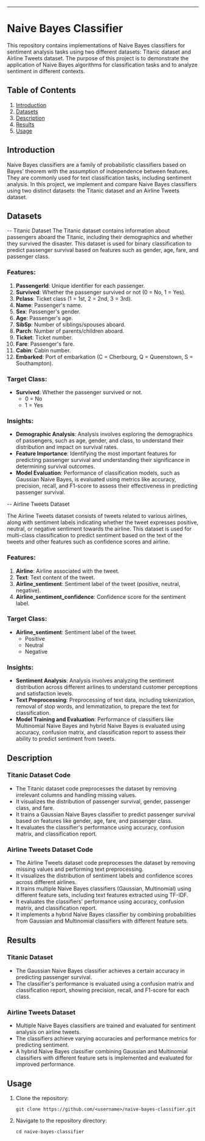 ---

# Naive Bayes Classifier

This repository contains implementations of Naive Bayes classifiers for sentiment analysis tasks using two different datasets: Titanic dataset and Airline Tweets dataset. The purpose of this project is to demonstrate the application of Naive Bayes algorithms for classification tasks and to analyze sentiment in different contexts.

## Table of Contents
1. [Introduction](#introduction)
2. [Datasets](#datasets)
3. [Description](#description)
4. [Results](#results)
5. [Usage](#usage)

## Introduction

Naive Bayes classifiers are a family of probabilistic classifiers based on Bayes' theorem with the assumption of independence between features. They are commonly used for text classification tasks, including sentiment analysis. In this project, we implement and compare Naive Bayes classifiers using two distinct datasets: the Titanic dataset and an Airline Tweets dataset.

## Datasets

-- Titanic Dataset
The Titanic dataset contains information about passengers aboard the Titanic, including their demographics and whether they survived the disaster. This dataset is used for binary classification to predict passenger survival based on features such as gender, age, fare, and passenger class.

### Features:
1. **PassengerId**: Unique identifier for each passenger.
2. **Survived**: Whether the passenger survived or not (0 = No, 1 = Yes).
3. **Pclass**: Ticket class (1 = 1st, 2 = 2nd, 3 = 3rd).
4. **Name**: Passenger's name.
5. **Sex**: Passenger's gender.
6. **Age**: Passenger's age.
7. **SibSp**: Number of siblings/spouses aboard.
8. **Parch**: Number of parents/children aboard.
9. **Ticket**: Ticket number.
10. **Fare**: Passenger's fare.
11. **Cabin**: Cabin number.
12. **Embarked**: Port of embarkation (C = Cherbourg, Q = Queenstown, S = Southampton).

### Target Class:
- **Survived**: Whether the passenger survived or not.
  - 0 = No
  - 1 = Yes

### Insights:
- **Demographic Analysis**: Analysis involves exploring the demographics of passengers, such as age, gender, and class, to understand their distribution and impact on survival rates.
- **Feature Importance**: Identifying the most important features for predicting passenger survival and understanding their significance in determining survival outcomes.
- **Model Evaluation**: Performance of classification models, such as Gaussian Naive Bayes, is evaluated using metrics like accuracy, precision, recall, and F1-score to assess their effectiveness in predicting passenger survival.

-- Airline Tweets Dataset

The Airline Tweets dataset consists of tweets related to various airlines, along with sentiment labels indicating whether the tweet expresses positive, neutral, or negative sentiment towards the airline. This dataset is used for multi-class classification to predict sentiment based on the text of the tweets and other features such as confidence scores and airline.

### Features:
1. **Airline**: Airline associated with the tweet.
2. **Text**: Text content of the tweet.
3. **Airline_sentiment**: Sentiment label of the tweet (positive, neutral, negative).
4. **Airline_sentiment_confidence**: Confidence score for the sentiment label.

### Target Class:
- **Airline_sentiment**: Sentiment label of the tweet.
  - Positive
  - Neutral
  - Negative

### Insights:
- **Sentiment Analysis**: Analysis involves analyzing the sentiment distribution across different airlines to understand customer perceptions and satisfaction levels.
- **Text Preprocessing**: Preprocessing of text data, including tokenization, removal of stop words, and lemmatization, to prepare the text for classification.
- **Model Training and Evaluation**: Performance of classifiers like Multinomial Naive Bayes and hybrid Naive Bayes is evaluated using accuracy, confusion matrix, and classification report to assess their ability to predict sentiment from tweets.

## Description

### Titanic Dataset Code
- The Titanic dataset code preprocesses the dataset by removing irrelevant columns and handling missing values.
- It visualizes the distribution of passenger survival, gender, passenger class, and fare.
- It trains a Gaussian Naive Bayes classifier to predict passenger survival based on features like gender, age, fare, and passenger class.
- It evaluates the classifier's performance using accuracy, confusion matrix, and classification report.

### Airline Tweets Dataset Code
- The Airline Tweets dataset code preprocesses the dataset by removing missing values and performing text preprocessing.
- It visualizes the distribution of sentiment labels and confidence scores across different airlines.
- It trains multiple Naive Bayes classifiers (Gaussian, Multinomial) using different feature sets, including text features extracted using TF-IDF.
- It evaluates the classifiers' performance using accuracy, confusion matrix, and classification report.
- It implements a hybrid Naive Bayes classifier by combining probabilities from Gaussian and Multinomial classifiers with different feature sets.

## Results

### Titanic Dataset
- The Gaussian Naive Bayes classifier achieves a certain accuracy in predicting passenger survival.
- The classifier's performance is evaluated using a confusion matrix and classification report, showing precision, recall, and F1-score for each class.

### Airline Tweets Dataset
- Multiple Naive Bayes classifiers are trained and evaluated for sentiment analysis on airline tweets.
- The classifiers achieve varying accuracies and performance metrics for predicting sentiment.
- A hybrid Naive Bayes classifier combining Gaussian and Multinomial classifiers with different feature sets is implemented and evaluated for improved performance.

## Usage

1. Clone the repository:
   ```
   git clone https://github.com/<username>/naive-bayes-classifier.git
   ```
2. Navigate to the repository directory:
   ```
   cd naive-bayes-classifier
   ```

